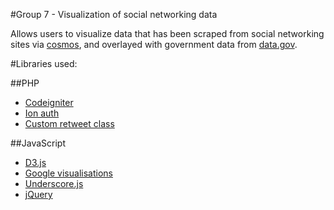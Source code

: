 #Group 7 - Visualization of social networking data

Allows users to visualize data that has been scraped from social networking sites via
[cosmos](http://www.cs.cf.ac.uk/cosmos/ "cosmos"), and overlayed with government data from [data.gov](http://data.gov.uk/ "data.gov").

#Libraries used:

##PHP
- [Codeigniter](http://ellislab.com/codeigniter "Codeigniter")
- [Ion auth](http://benedmunds.com/ion_auth/ "ion auth")
- [Custom retweet class](https://github.com/jawrainey/visualisation/blob/master/application/libraries/retweet.php "Most retweeted tweet by location")

##JavaScript
- [D3.js](http://d3js.org/ "d3.js")
- [Google visualisations](https://developers.google.com/chart/ "Google visualisations")
- [Underscore.js](http://underscorejs.org/ "Underscore.js")
- [jQuery](http://jquery.com/ "jQuery")